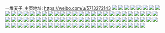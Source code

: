 一堆麦子_主页地址: https://weibo.com/u/5713272143 
![](https://wx4.sinaimg.cn/mw2000/006eEj4Hly1h8wjx7p627j33401r0hdu.jpg) 
![](https://wx4.sinaimg.cn/mw2000/006eEj4Hly1h8wjx8b841j31gr0toahk.jpg) 
![](https://wx4.sinaimg.cn/mw2000/006eEj4Hly1h8pulstt92j32c0340x6r.jpg) 
![](https://wx4.sinaimg.cn/mw2000/006eEj4Hly1h8mak8d0laj323u35skjm.jpg) 
![](https://wx4.sinaimg.cn/mw2000/006eEj4Hly1h8maklopifj323u35sb2a.jpg) 
![](https://wx4.sinaimg.cn/mw2000/006eEj4Hly1h8makwq81hj33353354qs.jpg) 
![](https://wx4.sinaimg.cn/mw2000/006eEj4Hly1h8id5l8fhfj313c1hcdnl.jpg) 
![](https://wx4.sinaimg.cn/mw2000/006eEj4Hly1h8c071s4q8j31o0190hdt.jpg) 
![](https://wx4.sinaimg.cn/mw2000/006eEj4Hly1h894f0029wj30zk1begy4.jpg) 
![](https://wx4.sinaimg.cn/mw2000/006eEj4Hly1h87e97x6z3j31p52jqb29.jpg) 
![](https://wx4.sinaimg.cn/mw2000/006eEj4Hly1h87e9930xkj323u35s7wi.jpg) 
![](https://wx4.sinaimg.cn/mw2000/006eEj4Hly1h87e96qe5qj31bn2cqx6q.jpg) 
![](https://wx4.sinaimg.cn/mw2000/006eEj4Hly1h87e99nk1lj30xe1nch14.jpg) 
![](https://wx4.sinaimg.cn/mw2000/006eEj4Hly1h87e9ayxxjj312a1lfe81.jpg) 
![](https://wx4.sinaimg.cn/mw2000/006eEj4Hly1h87e9a6bh7j31mb2fh1h6.jpg) 
![](https://wx4.sinaimg.cn/mw2000/006eEj4Hly1h87e9clr0dj31qo2m1npd.jpg) 
![](https://wx4.sinaimg.cn/mw2000/006eEj4Hly1h87e9di1akj31qj15o1kx.jpg) 
![](https://wx4.sinaimg.cn/mw2000/006eEj4Hly1h87e9bogfxj320t1cjb29.jpg) 
![](https://wx4.sinaimg.cn/mw2000/006eEj4Hly1h7t6hcqjidj333z22n4qp.jpg) 
![](https://wx4.sinaimg.cn/mw2000/006eEj4Hly1h7l9t6y0gbj313u0tu49w.jpg) 
![](https://wx4.sinaimg.cn/mw2000/006eEj4Hly1h7e6digw2rj31wh1whdsh.jpg) 
![](https://wx4.sinaimg.cn/mw2000/006eEj4Hly1h7e6dh38knj31qz2bznpd.jpg) 
![](https://wx4.sinaimg.cn/mw2000/006eEj4Hly1h7e6djf4qxj32hl340e82.jpg) 
![](https://wx4.sinaimg.cn/mw2000/006eEj4Hly1h7e6di0zyej32j62j6b29.jpg) 
![](https://wx4.sinaimg.cn/mw2000/006eEj4Hly1h719mz4djoj3340340u10.jpg) 
![](https://wx4.sinaimg.cn/mw2000/006eEj4Hly1h719mvffmmj325s1fue82.jpg) 
![](https://wx4.sinaimg.cn/mw2000/006eEj4Hly1h719n4vvt4j3340340b2f.jpg) 
![](https://wx4.sinaimg.cn/mw2000/006eEj4Hly1h719n7nw0ej30sg1uc0w0.jpg) 
![](https://wx4.sinaimg.cn/mw2000/006eEj4Hly1h719natmdzj3340340x6r.jpg) 
![](https://wx4.sinaimg.cn/mw2000/006eEj4Hly1h719oylx52j33402c0hdt.jpg) 
![](https://wx4.sinaimg.cn/mw2000/006eEj4Hly1h70hdwrwgij30n01ds1jx.jpg) 
![](https://wx4.sinaimg.cn/mw2000/006eEj4Hly1h6vaqnj7znj3340340npe.jpg) 
![](https://wx4.sinaimg.cn/mw2000/006eEj4Hly1h6okmdgwtbj32d935su0z.jpg) 
![](https://wx4.sinaimg.cn/mw2000/006eEj4Hly1h6okmmbv87j3340340e84.jpg) 
![](https://wx4.sinaimg.cn/mw2000/006eEj4Hly1h6okmisgkcj30n00n0wgb.jpg) 
![](https://wx4.sinaimg.cn/mw2000/006eEj4Hly1h6okmgpltcj33403401l0.jpg) 
![](https://wx4.sinaimg.cn/mw2000/006eEj4Hly1h6okm90orhj31yt2l2npe.jpg) 
![](https://wx4.sinaimg.cn/mw2000/006eEj4Hly1h6okmawd37j31zv340hdu.jpg) 
![](https://wx4.sinaimg.cn/mw2000/006eEj4Hly1h6okm5in0oj3340340hdt.jpg) 
![](https://wx4.sinaimg.cn/mw2000/006eEj4Hly1h6okmjijunj30n00wggr1.jpg) 
![](https://wx4.sinaimg.cn/mw2000/006eEj4Hly1h6okmi1jo2j31ry1ry4qp.jpg) 
![](https://wx4.sinaimg.cn/mw2000/006eEj4Hly1h6fyqxleijj30n01ds1kx.jpg) 
![](https://wx4.sinaimg.cn/mw2000/006eEj4Hly1h6erboyk1tj31qo35s162.jpg) 
![](https://wx4.sinaimg.cn/mw2000/006eEj4Hly1h6erbpxuwsj32i04g0qv8.jpg) 
![](https://wx4.sinaimg.cn/mw2000/006eEj4Hly1h6erbo9hnrj30n00isgm8.jpg) 
![](https://wx4.sinaimg.cn/mw2000/006eEj4Hly1h65857a41zj3340340x6q.jpg) 
![](https://wx4.sinaimg.cn/mw2000/006eEj4Hly1h65858p0i2j3340340kjn.jpg) 
![](https://wx4.sinaimg.cn/mw2000/006eEj4Hly1h6589xqfvwj3340340b2b.jpg) 
![](https://wx4.sinaimg.cn/mw2000/006eEj4Hly1h61ui110mjj3340340kjm.jpg) 
![](https://wx4.sinaimg.cn/mw2000/006eEj4Hly1h5q8gklnf8j333z22ox6q.jpg) 
![](https://wx4.sinaimg.cn/mw2000/006eEj4Hly1h5q8gluzicj322n33ze82.jpg) 
![](https://wx4.sinaimg.cn/mw2000/006eEj4Hly1h5nzx8fzrnj30u00ja40n.jpg) 
![](https://wx4.sinaimg.cn/mw2000/006eEj4Hly1h5mx585h0tj31o01904qq.jpg) 
![](https://wx4.sinaimg.cn/mw2000/006eEj4Hly1h5a4w3q4axj30zg0owaoc.jpg) 
![](https://wx4.sinaimg.cn/mw2000/006eEj4Hly1h5a5o3v5mwj30sg11xk7z.jpg) 
![](https://wx4.sinaimg.cn/mw2000/006eEj4Hly1h5a5wafhm9j32c033zkjl.jpg) 
![](https://wx4.sinaimg.cn/mw2000/006eEj4Hly1h5a5puvzfaj319y19y49v.jpg) 
![](https://wx4.sinaimg.cn/mw2000/006eEj4Hly1h5a5s73gvoj310r0rgdnt.jpg) 
![](https://wx4.sinaimg.cn/mw2000/006eEj4Hly1h5a5qgosrnj30rl0kpq80.jpg) 
![](https://wx4.sinaimg.cn/mw2000/006eEj4Hly1h5a4w4ix3nj333z1ycnpd.jpg) 
![](https://wx4.sinaimg.cn/mw2000/006eEj4Hly1h5a5wbp6w1j32tf242x6q.jpg) 
![](https://wx4.sinaimg.cn/mw2000/006eEj4Hly1h5a5wdedafj334022o1l0.jpg) 
![](https://wx4.sinaimg.cn/mw2000/006eEj4Hly1h50s4nvmhfj334022r4qq.jpg) 
![](https://wx4.sinaimg.cn/mw2000/006eEj4Hly1h50s4pmkdej334022rx6q.jpg) 
![](https://wx4.sinaimg.cn/mw2000/006eEj4Hly1h50s4m9c2aj32c01juang.jpg) 
![](https://wx4.sinaimg.cn/mw2000/006eEj4Hly1h50s4qflgqj32tx1w07wh.jpg) 
![](https://wx4.sinaimg.cn/mw2000/006eEj4Hly1h50s4rmqylj334022rnpd.jpg) 
![](https://wx4.sinaimg.cn/mw2000/006eEj4Hly1h4zhaqbr1xj30u00tm0yo.jpg) 
![](https://wx4.sinaimg.cn/mw2000/006eEj4Hly1h4rgvkcb0rj32c033yhdu.jpg) 
![](https://wx4.sinaimg.cn/mw2000/006eEj4Hly1h4rgvn5lfjj32c033y1ky.jpg) 
![](https://wx4.sinaimg.cn/mw2000/006eEj4Hly1h4rgvo3rr1j33402c0b29.jpg) 
![](https://wx4.sinaimg.cn/mw2000/006eEj4Hly1h4gmkazgdpj30u01el7g2.jpg) 
![](https://wx4.sinaimg.cn/mw2000/006eEj4Hly1h4gmkbj79gj30u00wnwnc.jpg) 
![](https://wx4.sinaimg.cn/mw2000/006eEj4Hly1h4gmkc0swlj30u00ue7bh.jpg) 
![](https://wx4.sinaimg.cn/mw2000/006eEj4Hly1h4filc0d4ij319n19n1bm.jpg) 
![](https://wx4.sinaimg.cn/mw2000/006eEj4Hly1h42s1lbat2j33402c0hdu.jpg) 
![](https://wx4.sinaimg.cn/mw2000/006eEj4Hly1h4108esqmwj31f21w3qp4.jpg) 
![](https://wx4.sinaimg.cn/mw2000/006eEj4Hly1h3u5pchohwj30uu155tp2.jpg) 
![](https://wx4.sinaimg.cn/mw2000/006eEj4Hly1h3lysqdz6nj328y1oqh6v.jpg) 
![](https://wx4.sinaimg.cn/mw2000/006eEj4Hly1h3jluustnyj30ku0rstca.jpg) 
![](https://wx4.sinaimg.cn/mw2000/006eEj4Hly1h3jluvaulpj30p00xcgsy.jpg) 

